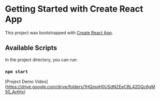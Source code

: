 # Getting Started with Create React App

This project was bootstrapped with [Create React App](https://github.com/facebook/create-react-app).

## Available Scripts

In the project directory, you can run:

### `npm start`

[Project Demo Video] (https://drive.google.com/drive/folders/1HQmqH0USdNZEeCBL42DQc6gM50_AvtHx)